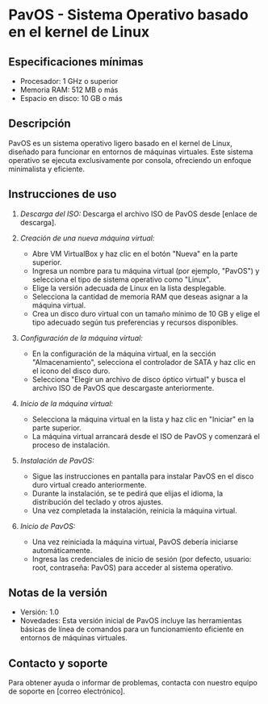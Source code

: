 # PavOS - Sistema Operativo basado en el kernel de Linux

## Especificaciones mínimas
- Procesador: 1 GHz o superior
- Memoria RAM: 512 MB o más
- Espacio en disco: 10 GB o más 

## Descripción
PavOS es un sistema operativo ligero basado en el kernel de Linux, diseñado para funcionar en entornos de máquinas virtuales. Este sistema operativo se ejecuta exclusivamente por consola, ofreciendo un enfoque minimalista y eficiente.

## Instrucciones de uso
1. *Descarga del ISO:* Descarga el archivo ISO de PavOS desde [enlace de descarga].

2. *Creación de una nueva máquina virtual:*
   - Abre VM VirtualBox y haz clic en el botón "Nueva" en la parte superior.
   - Ingresa un nombre para tu máquina virtual (por ejemplo, "PavOS") y selecciona el tipo de sistema operativo como "Linux".
   - Elige la versión adecuada de Linux en la lista desplegable.
   - Selecciona la cantidad de memoria RAM que deseas asignar a la máquina virtual.
   - Crea un disco duro virtual con un tamaño mínimo de 10 GB y elige el tipo adecuado según tus preferencias y recursos disponibles.

3. *Configuración de la máquina virtual:*
   - En la configuración de la máquina virtual, en la sección "Almacenamiento", selecciona el controlador de SATA y haz clic en el icono del disco duro.
   - Selecciona "Elegir un archivo de disco óptico virtual" y busca el archivo ISO de PavOS que descargaste anteriormente.

4. *Inicio de la máquina virtual:*
   - Selecciona la máquina virtual en la lista y haz clic en "Iniciar" en la parte superior.
   - La máquina virtual arrancará desde el ISO de PavOS y comenzará el proceso de instalación.

5. *Instalación de PavOS:*
   - Sigue las instrucciones en pantalla para instalar PavOS en el disco duro virtual creado anteriormente.
   - Durante la instalación, se te pedirá que elijas el idioma, la distribución del teclado y otros ajustes.
   - Una vez completada la instalación, reinicia la máquina virtual.

6. *Inicio de PavOS:*
   - Una vez reiniciada la máquina virtual, PavOS debería iniciarse automáticamente.
   - Ingresa las credenciales de inicio de sesión (por defecto, usuario: root, contraseña: PavOS) para acceder al sistema operativo.

## Notas de la versión
- Versión: 1.0
- Novedades: Esta versión inicial de PavOS incluye las herramientas básicas de línea de comandos para un funcionamiento eficiente en entornos de máquinas virtuales.

## Contacto y soporte
Para obtener ayuda o informar de problemas, contacta con nuestro equipo de soporte en [correo electrónico].
